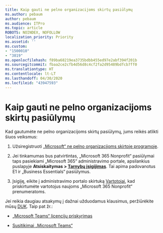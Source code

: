 ```yaml
---
title: Kaip gauti ne pelno organizacijoms skirtų pasiūlymų
ms.author: pebaum
author: pebaum
ms.audience: ITPro
ms.topic: article
ROBOTS: NOINDEX, NOFOLLOW
localization_priority: Priority
ms.assetid: ''
ms.custom:
- "1500010"
- "3819"
ms.openlocfilehash: f89ba68219ea3735bdbb455ed97e2abf394f201b
ms.sourcegitcommit: fbaa2ce2cfb4d56d8c4cf2fa2d95489bdfcb7ff0
ms.translationtype: HT
ms.contentlocale: lt-LT
ms.lasthandoff: 04/30/2020
ms.locfileid: "43947593"
---
```

# <a name="how-to-get-nonprofit-offers"></a>Kaip gauti ne pelno organizacijoms skirtų pasiūlymų

Kad gautumėte ne pelno organizacijoms skirtų pasiūlymų, jums reikės atlikti šiuos veiksmus:

1. Užsiregistruoti [„Microsoft“ ne pelno organizacijoms skirtoje programoje](https://go.microsoft.com/fwlink/p/?linkid=2008962).

2. Jei tinkamumas bus patvirtintas, „Microsoft 365 Nonprofit“ pasiūlymai taps pasiekiami „Microsoft 365“ administravimo portale, apsilankius puslapyje **Atsiskaitymas > [Tarnybų įsigijimas](https://go.microsoft.com/fwlink/p/?linkid=868433)**. Tai apima padovanotus E1 ir „Business Essentials“ pasiūlymus.

3. Įsigiję, eikite į administravimo portalo skirtuką [Vartotojai](https://admin.microsoft.com/Adminportal/Home#/users), kad priskirtumėte vartotojus naujoms „Microsoft 365 Nonprofit“ prenumeratoms.

Jei reikia daugiau atsakymų į dažnai užduodamus klausimus, peržiūrėkite mūsų [DUK](https://www.microsoft.com/microsoft-365/nonprofit/office-365-nonprofit#coreui-heading-67lnrlz). Taip pat žr.:

- [„Microsoft Teams“ licencijų priskyrimas](https://docs.microsoft.com/MicrosoftTeams/assign-teams-licenses)

- [Susitikimai „Microsoft Teams“](https://docs.microsoft.com/MicrosoftTeams/tutorial-meetings-in-teams)
